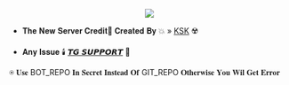 <p align="center"><a href="https://t.me/Alexa_Help"><img src="https://te.legra.ph/file/1f7e2e488a679eb8fac54.jpg"></a></p>

* 𝐓𝐡𝐞 𝐍𝐞𝐰 𝐒𝐞𝐫𝐯𝐞𝐫 𝐂𝐫𝐞𝐝𝐢𝐭📡
𝐂𝐫𝐞𝐚𝐭𝐞𝐝 𝐁𝐲 💥  » [KSK](https://t.me/MUTHBAAZ_69) ☢️

* 𝐀𝐧𝐲 𝐈𝐬𝐬𝐮𝐞 🕯️ [𝙏𝙂 𝙎𝙐𝙋𝙋𝙊𝙍𝙏](https://t.me/BGMIxCHATS) 🐥

⍟ 𝐔𝐬𝐞 BOT_REPO 𝐈𝐧 𝐒𝐞𝐜𝐫𝐞𝐭 𝐈𝐧𝐬𝐭𝐞𝐚𝐝 𝐎𝐟 GIT_REPO 𝐎𝐭𝐡𝐞𝐫𝐰𝐢𝐬𝐞 𝐘𝐨𝐮 𝐖𝐢𝐥 𝐆𝐞𝐭 𝐄𝐫𝐫𝐨𝐫
